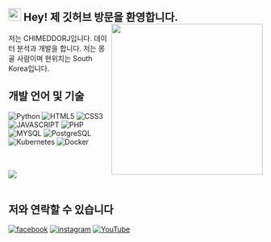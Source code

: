  <h2><img src="https://media.giphy.com/media/hvRJCLFzcasrR4ia7z/giphy.gif" width="25px"> Hey! 제 깃허브 방문을 환영합니다.
 <img align="right" src="https://scontent-ssn1-1.xx.fbcdn.net/v/t1.6435-9/201776013_998987050640964_1014377721575552453_n.jpg?_nc_cat=100&ccb=1-5&_nc_sid=174925&_nc_ohc=h9KSUrS7eJAAX_EYK1T&_nc_ht=scontent-ssn1-1.xx&oh=00_AT-N6xmZjpi3eXIuhzHsNNPS-URZY5Xq1Njyk3Nxnqcymg&oe=628E97F2" width="300"/></h2> 

<label style="font-size=10px;">저는 CHIMEDDORJ입니다. 데이터 분석과 개발을 합니다. 저는 몽골 사람이며 현위치는 South Korea입니다.</label>
<br/>
<h2>개발 언어 및 기술 </h2>

![Python](https://img.shields.io/badge/Python-3776AB.svg?&style=for-the-badge&logo=Python&logoColor=white)
![HTML5](https://img.shields.io/badge/-HTML5-F05032?style=for-the-badge&logo=html5&logoColor=ffffff)
![CSS3](https://img.shields.io/badge/-CSS3-007ACC?style=for-the-badge&logo=css3)
![JAVASCRIPT](https://img.shields.io/badge/-JAVASCRIPT-%23F7DF1C?style=for-the-badge&logo=javascript&logoColor=000000&labelColor=%23F7DF1C&color=%23FFCE5A)
![PHP](https://img.shields.io/badge/PHP-3776AB.svg?&style=for-the-badge&logo=PHP&logoColor=white)
![MYSQL](https://img.shields.io/badge/MYSQL-3776AB.svg?&style=for-the-badge&logo=MYSQL&logoColor=white)
![PostgreSQL](https://img.shields.io/badge/PostgreSQL-gray.svg?&style=for-the-badge&logo=PostgreSQL&logoColor=white)
![Kubernetes](https://img.shields.io/badge/-Kubernetes-007ACC?style=for-the-badge&logo=Kubernetes&logoColor=ffffff)
![Docker](https://img.shields.io/badge/-Docker-46a2f1?style=for-the-badge&logo=docker&logoColor=ffffff)

<br/>
<br/>
<img align="center" src="https://media1.giphy.com/media/13HgwGsXF0aiGY/giphy.gif" />
<br />
<br />
<h2>저와 연락할 수 있습니다 </h2>

<a href="https://www.facebook.com/chimeddorj.p">![facebook](https://img.shields.io/badge/-facebook-46a2f1?style=for-the-badge&logo=facebook&logoColor=ffffff)</a>
<a href="https://www.instagram.com/humbbbble/?hl=en">![instagram](https://img.shields.io/badge/-instagram-46a2f1?style=for-the-badge&logo=instagram&logoColor=ffffff)</a>
<a href="https://www.youtube.com/channel/UCp6k7NFx91ccB0ahUCpq3xw">![YouTube](https://img.shields.io/youtube/channel/views/UCp6k7NFx91ccB0ahUCpq3xw?&label=Youtube&logo=youtube&logoColor=red&style=for-the-badge)</a>


  

